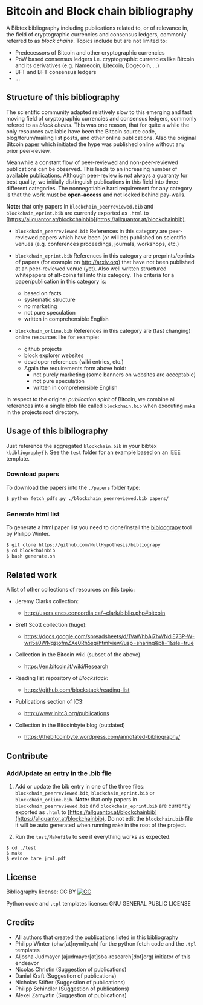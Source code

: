 # Bitcoin and Block chain bibliography 

A Bibtex bibliography including publications related to, or of relevance in, the field of cryptographic currencies and consensus ledgers, commonly referred to as *block chains*.
Topics include but are not limited to:
* Predecessors of Bitcoin and other cryptographic currencies
* PoW based consensus ledgers i.e. cryptographic currencies like Bitcoin and its derivatives (e.g. Namecoin, Litecoin, Dogecoin, ...)
* BFT and BFT consensus ledgers
* ...

## Structure of this bibliography
The scientific community adapted relatively slow to this emerging and fast moving field of cryptographic currencies and consensus ledgers, commonly refered to as *block chains*. 
This was one reason, that for quite a while the only resources available have been the Bitcoin source code, blog/forum/mailing list posts, and other online publications. 
Also the original Bitcoin [paper](https://bitcoin.org/bitcoin.pdf) which initiated the hype was published online without any prior peer-review. 

Meanwhile a constant flow of peer-reviewed and non-peer-reviewed publications can be observed. 
This leads to an increasing number of available publications. 
Although peer-review is *not* always a guaranty for best quality, we initially distinguish publications in this field into three different categories. 
The nonnegotiable hard requirement for any category is that the work must be **open-access** and not locked behind pay-walls. 

**Note:** that only papers in `blockchain_peerreviewed.bib` and `blockchain_eprint.bib` are currently exported as `.html` to
[https://allquantor.at/blockchainbib](https://allquantor.at/blockchainbib).

* `blockchain_peerreviewed.bib`
References in this category are peer-reviewed papers which have been (or will be) published on scientific venues 
(e.g. conferences proceedings, journals, workshops, etc.)

* `blockchain_eprint.bib`
References in this category are preprints/eprints of papers (for example on http://arxiv.org) that have not been published at an peer-reviewed venue (yet).
Also well written structured whitepapers of alt-coins fall into this category.
The criteria for a paper/publication in this category is:
    + based on facts 
    + systematic structure 
    + no marketing
    + not pure speculation
    + written in comprehensible English 

* `blockchain_online.bib`
References in this category are (fast changing) online resources like for example:  
    + github projects
    + block explorer websites
    + developer references (wiki entries, etc.) 
	+ Again the requirements form above hold:
    	- not purely marketing (some banners on websites are acceptable)
    	- not pure speculation
    	- written in comprehensible English 

In respect to the original *publication spirit* of Bitcoin, we combine all
references into a single blob file called `blockchain.bib` when executing 
`make` in the projects root directory.


## Usage of this bibliography 
Just reference the aggregated `blockchain.bib` in your bibtex `\bibliography{}`.
See the `test` folder for an example based on an IEEE template.  

### Download papers
To download the papers into the `./papers` folder type:
```bash
$ python fetch_pdfs.py ./blockchain_peerreviewed.bib papers/
```

### Generate html list
To generate a html paper list you need to clone/install the [bibloograpy](https://github.com/NullHypothesis/bibliograpy) tool by Philipp Winter. 
```bash
$ git clone https://github.com/NullHypothesis/bibliograpy 
$ cd blockchainbib
$ bash generate.sh
```


## Related work
A list of other collections of resources on this topic:

* Jeremy Clarks collection:
    + http://users.encs.concordia.ca/~clark/biblio.php#bitcoin

* Brett Scott collection (huge):
    + https://docs.google.com/spreadsheets/d/1VaWhbAj7hWNdiE73P-W-wrl5a0WNgzjofmZXe0Rh5sg/htmlview?usp=sharing&pli=1&sle=true

* Collection in the Bitcoin wiki (subset of the above)
    + https://en.bitcoin.it/wiki/Research

* Reading list repository of *Blockstack*:
	+ https://github.com/blockstack/reading-list

* Publications section of IC3:
	+ http://www.initc3.org/publications

* Collection in the Bitcoinbyte blog (outdated)
    + https://thebitcoinbyte.wordpress.com/annotated-bibliography/



## Contribute 

### Add/Update an entry in the .bib file

1. Add or update the bib entry in one of the three files: `blockchain_peerreviewed.bib`, `blockchain_eprint.bib` or `blockchain_online.bib`. 
**Note:** that only papers in `blockchain_peerreviewed.bib` and `blockchain_eprint.bib` are currently exported as `.html` to 
[https://allquantor.at/blockchainbib](https://allquantor.at/blockchainbib). 
Do not edit the `blockchain.bib` file it will be auto generated when running `make` in the root of the project. 

2. Run the `test/Makefile` to see if 
everything works as expected. 
```shell
$ cd ./test
$ make 
$ evince bare_jrnl.pdf
```

## License

Bibliography license: CC BY
[![CC](https://licensebuttons.net/l/by/4.0/88x31.png)](https://creativecommons.org/licenses/by/4.0/)

Python code and `.tpl` templates license: GNU GENERAL PUBLIC LICENSE

## Credits  

* All authors that created the publications listed in this bibliography
* Philipp Winter (phw[at]nymity.ch) for the python fetch code and the `.tpl` templates
* Aljosha Judmayer (ajudmayer[at]sba-research[dot]org) initiator of this endeavor 
* Nicolas Christin (Suggestion of publications)
* Daniel Kraft (Suggestion of publications)
* Nicholas Stifter (Suggestion of publications)
* Philipp Schindler (Suggestion of publications)
* Alexei Zamyatin (Suggestion of publications)
